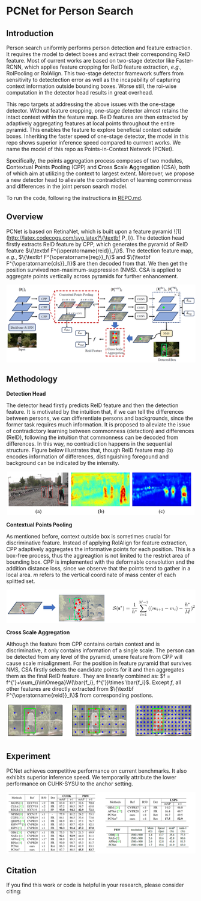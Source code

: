 # PCNet for Person Search

## Introduction

Person search uniformly performs person detection and feature extraction. It requires the model to detect boxes and extract their corresponding ReID feature. Most of current works are based on two-stage detector like Faster-RCNN, which applies feature cropping for ReID feature extraction, *e.g.*, RoIPooling or RoIAlign. This two-stage detector framework suffers from sensitivity to detectection error as well as the incapability of capturing context information outside bounding boxes. Worse still, the roi-wise computation in the detector head results in great overhead.

This repo targets at addressing the above issues with the one-stage detector. 
Without feature cropping, one-stage detector almost retains the intact context within the feature map. ReID features are then extracted by adaptively aggregating features at local points throughout the entire pyramid. This enables the feature to explore beneficial context outside boxes. Inheriting the faster speed of one-stage detector, the model in this repo shows superior inference speed compared to currrent works. We name the model of this repo as Points-in-Context Network (PCNet).

Specifically, the points aggregation process composes of two modules, **C**ontextual **P**oints **P**ooling (CPP) and **C**ross **S**cale **A**ggregation (CSA), both of which aim at utilizing the context to largest extent. Moreover, we propose a new detector head to alleviate the contradiction of learning commonness and differences in the joint person search model.

To run the code, following the instructions in [REPO.md](https://github.com/zhongyingji/PCNetPS/blob/main/REPO.md).




## Overview
PCNet is based on RetinaNet, which is built upon a feature pyramid ![1](http://latex.codecogs.com/svg.latex?\{\textbf P_l\}). The detection head firstly extracts ReID feature by CPP, which generates the pyramid of ReID feature $\{\textbf F^{\operatorname{reid}}_l\}$. The detection feature map, *e.g.*, $\{\textbf F^{\operatorname{reg}}_l\}$ and $\{\textbf F^{\operatorname{cls}}_l\}$ are then decoded from that. We then get the position survived non-maximum-suppression (NMS). CSA is applied to aggregate points vertically across pyramids for further enhancement. 

<div align=center>

![](img/arc.png)

</div>


## Methodology
**Detection Head**

The detector head firstly predicts ReID feature and then the detection feature. It is motivated by the intuition that, if we can tell the differences between persons, we can differentiate persons and backgrounds, since the former task requires much information. It is proposed to alleviate the issue of contradictory learning between commonness (detection) and differences (ReID), following the intuition that commonness can be decoded from differences. In this way, no contradiction happens in the sequential structure. Figure below illustrates that, though ReID feature map (b) encodes information of differences, distinguishing foregound and background can be indicated by the intensity.

<div align=center>

![](img/vishead.png)

</div>


**Contextual Points Pooling**

As mentioned before, context outside box is sometimes crucial for discriminative feature. Instead of applying RoIAlign for feature extraction, CPP adaptively aggregates the informative points for each position. This is a box-free process, thus the aggreagtion is not limited to the restrict area of bounding box. CPP is implemented with the deformable convolution and the addition distance loss, since we observe that the points tend to gather in a local area. $m$ refers to the vertical coordinate of mass center of each splitted set.  

<div align=center>

![](img/dist.png)

</div>


**Cross Scale Aggregation**

Although the feature from CPP contains certain context and is discriminative, it only contains information of a single scale. The person can be detected from any level of the pyramid, umere feature from CPP will cause scale misalignment. For the position in feature pyramid that survives NMS, CSA firstly selects the candidate points for it and then aggregates them as the final ReID feature. They are linearly combined as:
$f = f^{'}+\sum_{i\in\Omega}W(\bar{f_i}, f^{'})\times \bar{f_i}$. Except $f$, all other features are directly extracted from $\{\textbf F^{\operatorname{reid}}_l\}$ from corresponding postions.



<div align=center>

![](img/csa.png)

</div>


## Experiment
PCNet achieves competitive performance on current benchmarks. It also exhibits superior inference speed. We temporarily attribute the lower performance on CUHK-SYSU to the anchor setting.

<div align=center>

![](img/pfm.png)

</div>



## Citation

If you find this work or code is helpful in your research, please consider citing:






